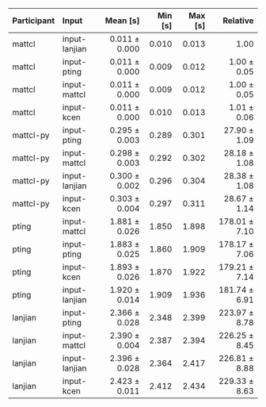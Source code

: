 | Participant | Input | Mean [s] | Min [s] | Max [s] | Relative |
|:---|:---|---:|---:|---:|---:|
| mattcl | input-lanjian | 0.011 ± 0.000 | 0.010 | 0.013 | 1.00 |
| mattcl | input-pting | 0.011 ± 0.000 | 0.009 | 0.012 | 1.00 ± 0.05 |
| mattcl | input-mattcl | 0.011 ± 0.000 | 0.009 | 0.012 | 1.00 ± 0.05 |
| mattcl | input-kcen | 0.011 ± 0.000 | 0.010 | 0.013 | 1.01 ± 0.06 |
| mattcl-py | input-pting | 0.295 ± 0.003 | 0.289 | 0.301 | 27.90 ± 1.09 |
| mattcl-py | input-mattcl | 0.298 ± 0.003 | 0.292 | 0.302 | 28.18 ± 1.08 |
| mattcl-py | input-lanjian | 0.300 ± 0.002 | 0.296 | 0.304 | 28.38 ± 1.08 |
| mattcl-py | input-kcen | 0.303 ± 0.004 | 0.297 | 0.311 | 28.67 ± 1.14 |
| pting | input-mattcl | 1.881 ± 0.026 | 1.850 | 1.898 | 178.01 ± 7.10 |
| pting | input-pting | 1.883 ± 0.025 | 1.860 | 1.909 | 178.17 ± 7.06 |
| pting | input-kcen | 1.893 ± 0.026 | 1.870 | 1.922 | 179.21 ± 7.14 |
| pting | input-lanjian | 1.920 ± 0.014 | 1.909 | 1.936 | 181.74 ± 6.91 |
| lanjian | input-pting | 2.366 ± 0.028 | 2.348 | 2.399 | 223.97 ± 8.78 |
| lanjian | input-mattcl | 2.390 ± 0.004 | 2.387 | 2.394 | 226.25 ± 8.45 |
| lanjian | input-lanjian | 2.396 ± 0.028 | 2.364 | 2.417 | 226.81 ± 8.88 |
| lanjian | input-kcen | 2.423 ± 0.011 | 2.412 | 2.434 | 229.33 ± 8.63 |
